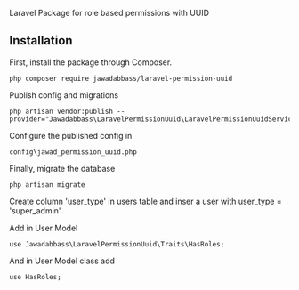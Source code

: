 Laravel Package for role based permissions with UUID

## Installation

First, install the package through Composer.

```
php composer require jawadabbass/laravel-permission-uuid
```

Publish config and migrations

```
php artisan vendor:publish --provider="Jawadabbass\LaravelPermissionUuid\LaravelPermissionUuidServiceProvider"
```

Configure the published config in

```
config\jawad_permission_uuid.php
```

Finally, migrate the database

```
php artisan migrate
```


Create column 'user_type' in users table and inser a user with user_type = 'super_admin'


Add in User Model 
```
use Jawadabbass\LaravelPermissionUuid\Traits\HasRoles;
```
And in User Model class add

```
use HasRoles;
```

